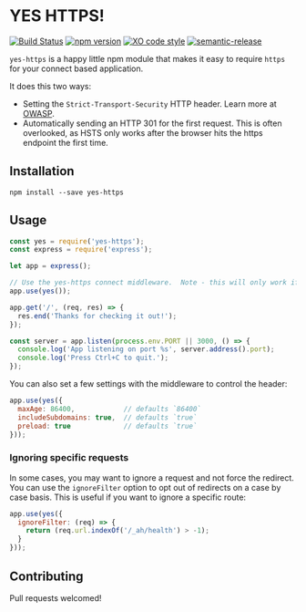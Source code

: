 # YES HTTPS!

[![Build Status](https://circleci.com/gh/JustinBeckwith/yes-https.svg?style=shield)](https://circleci.com/gh/JustinBeckwith/yes-https)
[![npm version](https://badge.fury.io/js/yes-https.svg)](https://badge.fury.io/js/yes-https)
[![XO code style](https://img.shields.io/badge/code_style-XO-5ed9c7.svg)](https://github.com/xojs/xo)
[![semantic-release](https://img.shields.io/badge/%20%20%F0%9F%93%A6%F0%9F%9A%80-semantic--release-e10079.svg)](https://github.com/semantic-release/semantic-release)

`yes-https` is a happy little npm module that makes it easy to require `https` for your connect based application.

It does this two ways:
- Setting the `Strict-Transport-Security` HTTP header.  Learn more at [OWASP](https://www.owasp.org/index.php/HTTP_Strict_Transport_Security_Cheat_Sheet).
- Automatically sending an HTTP 301 for the first request.  This is often overlooked, as HSTS only works after the browser hits the https endpoint the first time.

## Installation

`npm install --save yes-https`

## Usage

```js
const yes = require('yes-https');
const express = require('express');

let app = express();

// Use the yes-https connect middleware.  Note - this will only work if NODE_ENV is set to production.
app.use(yes());

app.get('/', (req, res) => {
  res.end('Thanks for checking it out!');
});

const server = app.listen(process.env.PORT || 3000, () => {
  console.log('App listening on port %s', server.address().port);
  console.log('Press Ctrl+C to quit.');
});
```

You can also set a few settings with the middleware to control the header:

```js
app.use(yes({
  maxAge: 86400,            // defaults `86400`
  includeSubdomains: true,  // defaults `true`
  preload: true             // defaults `true`
}));
```

### Ignoring specific requests

In some cases, you may want to ignore a request and not force the redirect.  You can use the `ignoreFilter` option to opt out of redirects on a case by case basis.  This is useful if you want to ignore a specific route:

```js
app.use(yes({
  ignoreFilter: (req) => {
    return (req.url.indexOf('/_ah/health') > -1);
  }
}));
```

## Contributing

Pull requests welcomed!
